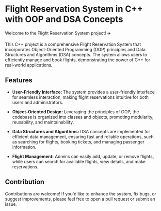 # Flight Reservation System in C++ with OOP and DSA Concepts

Welcome to the Flight Reservation System project! ✈️

This C++ project is a comprehensive Flight Reservation System that incorporates Object-Oriented Programming (OOP) principles and Data Structures and Algorithms (DSA) concepts. The system allows users to efficiently manage and book flights, demonstrating the power of C++ for real-world applications.

## Features

- **User-Friendly Interface:** The system provides a user-friendly interface for seamless interaction, making flight reservations intuitive for both users and administrators.

- **Object-Oriented Design:** Leveraging the principles of OOP, the codebase is organized into classes and objects, promoting modularity, reusability, and maintainability.

- **Data Structures and Algorithms:** DSA concepts are implemented for efficient data management, ensuring fast and reliable operations, such as searching for flights, booking tickets, and managing passenger information.

- **Flight Management:** Admins can easily add, update, or remove flights, while users can search for available flights, view details, and make reservations.

## Contribution

Contributions are welcome! If you'd like to enhance the system, fix bugs, or suggest improvements, please feel free to open a pull request or submit an issue.
